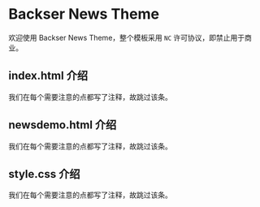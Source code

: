 # Backser News Theme
欢迎使用 Backser News Theme，整个模板采用 `NC` 许可协议，即禁止用于商业。

## index.html 介绍
我们在每个需要注意的点都写了注释，故跳过该条。

## newsdemo.html 介绍
我们在每个需要注意的点都写了注释，故跳过该条。

## style.css 介绍
我们在每个需要注意的点都写了注释，故跳过该条。